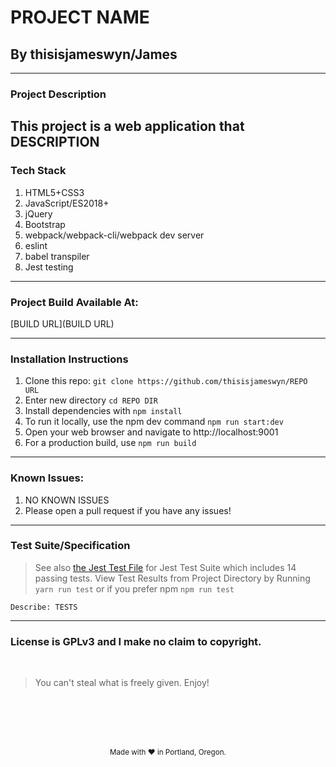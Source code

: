 # PROJECT NAME

## By thisisjameswyn/James

---

### Project Description

## This project is a web application that DESCRIPTION

### Tech Stack

1. HTML5+CSS3
2. JavaScript/ES2018+
3. jQuery
4. Bootstrap
5. webpack/webpack-cli/webpack dev server
6. eslint
7. babel transpiler
8. Jest testing

---

### Project Build Available At:

[BUILD URL](BUILD URL)

---

### Installation Instructions

1. Clone this repo: `git clone https://github.com/thisisjameswyn/REPO URL`
2. Enter new directory `cd REPO DIR`
3. Install dependencies with `npm install`
4. To run it locally, use the npm dev command `npm run start:dev`
5. Open your web browser and navigate to http://localhost:9001
6. For a production build, use `npm run build`

---

### Known Issues:

1. NO KNOWN ISSUES
2. Please open a pull request if you have any issues!

---

### Test Suite/Specification

> See also [the Jest Test File](TESTSURL) for Jest Test Suite which includes 14 passing tests. View Test Results from Project Directory by Running `yarn run test` or if you prefer npm `npm run test`

```
Describe: TESTS

```

---

### License is GPLv3 and I make no claim to copyright.

<br />

> You can't steal what is freely given. Enjoy!

<br />
<br />
<br />
<br />
<p align="center">
  <small>Made with ❤️ in Portland, Oregon. </small>
</p>
